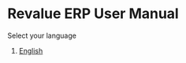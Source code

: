 # Revalue ERP User Manual

Select your language

1. [English](/docs/user/manual/en)
<!-- 1. [Deutsch](/docs/user/manual/de)
1. [Español](/docs/user/manual/es) 
1. [Help Videos](/docs/user/videos/learn) -->